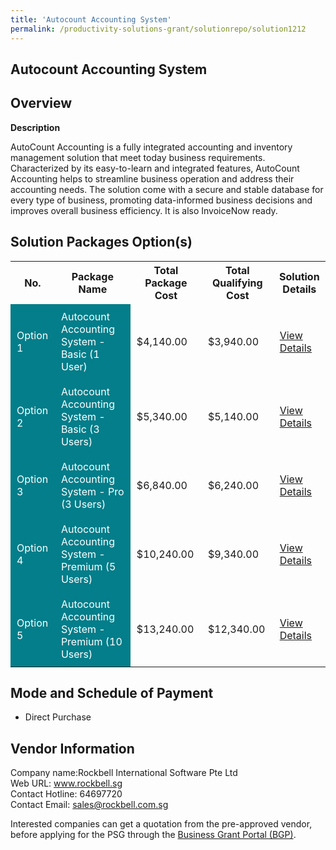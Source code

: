 ```yaml
---
title: 'Autocount Accounting System'
permalink: /productivity-solutions-grant/solutionrepo/solution1212
---
```


## Autocount Accounting System

## Overview

**Description**

AutoCount Accounting is a fully integrated accounting and inventory management solution that meet today business requirements. Characterized by its easy-to-learn and integrated features, AutoCount Accounting helps to streamline business operation and address their accounting needs. The solution come with a secure and stable database for every type of business, promoting data-informed business decisions and improves overall business efficiency. It is also InvoiceNow ready.

## Solution Packages Option(s)

<table>
<tr>
<th><b>No.</b></th>
<th><b>Package Name</b></th>
<th><b>Total Package Cost</b></th>
<th><b>Total Qualifying Cost</b></th>
<th><b>Solution Details</b></th>
</tr>
<tr>
<td style='padding: 10px; background-color: #037E8A; color: #FFFFFF;'>Option 1</td>
<td style='padding: 10px; background-color: #037E8A; color: #FFFFFF;'>Autocount Accounting System - Basic (1 User)</td>
<td style='padding: 10px;'>$4,140.00</td>
<td style='padding: 10px;'>$3,940.00</td>
<td style='padding: 10px;'><a href='/images/psg/Rockbell_Desensitised_Annex_3_Part_1.pdf' target='_blank'>View Details</a></td>
</tr>
<tr>
<td style='padding: 10px; background-color: #037E8A; color: #FFFFFF;'>Option 2</td>
<td style='padding: 10px; background-color: #037E8A; color: #FFFFFF;'>Autocount Accounting System - Basic (3 Users)</td>
<td style='padding: 10px;'>$5,340.00</td>
<td style='padding: 10px;'>$5,140.00</td>
<td style='padding: 10px;'><a href='/images/psg/Rockbell_Desensitised_Annex_3_Part_2.pdf' target='_blank'>View Details</a></td>
</tr>
<tr>
<td style='padding: 10px; background-color: #037E8A; color: #FFFFFF;'>Option 3</td>
<td style='padding: 10px; background-color: #037E8A; color: #FFFFFF;'>Autocount Accounting System - Pro (3 Users)</td>
<td style='padding: 10px;'>$6,840.00</td>
<td style='padding: 10px;'>$6,240.00</td>
<td style='padding: 10px;'><a href='/images/psg/Rockbell_Desensitised_Annex_3_Part_3.pdf' target='_blank'>View Details</a></td>
</tr>
<tr>
<td style='padding: 10px; background-color: #037E8A; color: #FFFFFF;'>Option 4</td>
<td style='padding: 10px; background-color: #037E8A; color: #FFFFFF;'>Autocount Accounting System - Premium (5 Users)</td>
<td style='padding: 10px;'>$10,240.00</td>
<td style='padding: 10px;'>$9,340.00</td>
<td style='padding: 10px;'><a href='/images/psg/Rockbell_Desensitised_Annex_3_Part_4.pdf' target='_blank'>View Details</a></td>
</tr>
<tr>
<td style='padding: 10px; background-color: #037E8A; color: #FFFFFF;'>Option 5</td>
<td style='padding: 10px; background-color: #037E8A; color: #FFFFFF;'>Autocount Accounting System - Premium (10 Users)</td>
<td style='padding: 10px;'>$13,240.00</td>
<td style='padding: 10px;'>$12,340.00</td>
<td style='padding: 10px;'><a href='/images/psg/Rockbell_Desensitised_Annex_3_Part_5.pdf' target='_blank'>View Details</a></td>
</tr>
</table>

## Mode and Schedule of Payment

 - Direct Purchase

## Vendor Information

 Company name:Rockbell International Software Pte Ltd<br>Web URL: www.rockbell.sg <br>Contact Hotline: 64697720 <br>Contact Email: sales@rockbell.com.sg 

Interested companies can get a quotation from the pre-approved vendor, before applying for the PSG through the <a href='https://www.businessgrants.gov.sg/' target='_blank' rel='noopener'>Business Grant Portal (BGP)</a>.

<script src="/jquery/resize-tables.js"></script>
